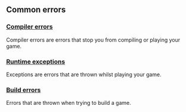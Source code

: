 ## Common errors
### [Compiler errors](Common%20Errors/Compiler%20Errors.md)  
Compiler errors are errors that stop you from compiling or playing your game.  
### [Runtime exceptions](Common%20Errors/Runtime%20Exceptions.md)  
Exceptions are errors that are thrown whilst playing your game.
### [Build errors](../Building/Common%20Build%20Errors.md)  
Errors that are thrown when trying to build a game.